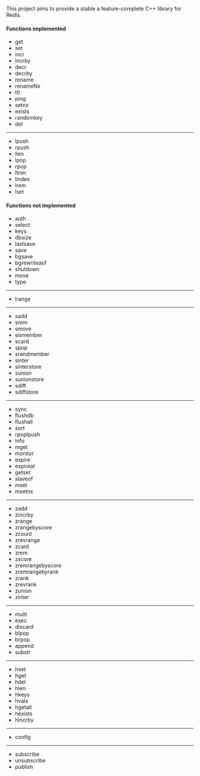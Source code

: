 This project aims to provide a stable a feature-complete C++ library for Redis.

#### Functions implemented

* get
* set
* incr
* incrby
* decr
* decrby
* rename
* renameNx
* ttl
* ping
* setnx
* exists
* randomkey
* del

--------------------

* lpush
* rpush
* llen
* lpop
* rpop
* ltrim
* lindex
* lrem
* lset

#### Functions not implemented

* auth
* select
* keys
* dbsize
* lastsave
* save
* bgsave
* bgrewriteaof
* shutdown
* move
* type

--------------------

* lrange

--------------------

* sadd
* srem
* smove
* sismember
* scard
* spop
* srandmember
* sinter
* sinterstore
* sunion
* sunionstore
* sdiff
* sdiffstore

--------------------

* sync
* flushdb
* flushall
* sort
* rpoplpush
* info
* mget
* monitor
* expire
* expireat
* getset
* slaveof
* mset
* msetnx

--------------------

* zadd
* zincrby
* zrange
* zrangebyscore
* zcount
* zrevrange
* zcard
* zrem
* zscore
* zremrangebyscore
* zremrangebyrank
* zrank
* zrevrank
* zunion
* zinter

--------------------

* multi
* exec
* discard
* blpop
* brpop
* append
* substr

--------------------

* hset
* hget
* hdel
* hlen
* hkeys
* hvals
* hgetall
* hexists
* hincrby

--------------------

* config

--------------------

* subscribe
* unsubscribe
* publish
